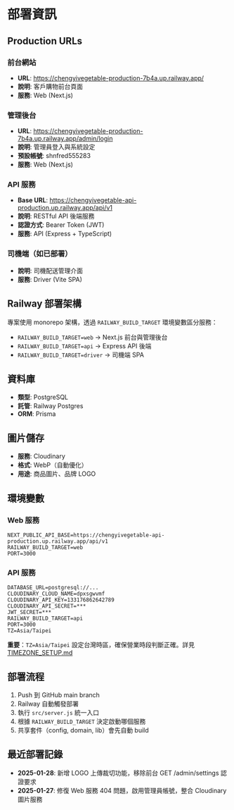 # 部署資訊

## Production URLs

### 前台網站
- **URL**: https://chengyivegetable-production-7b4a.up.railway.app/
- **說明**: 客戶購物前台頁面
- **服務**: Web (Next.js)

### 管理後台
- **URL**: https://chengyivegetable-production-7b4a.up.railway.app/admin/login
- **說明**: 管理員登入與系統設定
- **預設帳號**: shnfred555283
- **服務**: Web (Next.js)

### API 服務
- **Base URL**: https://chengyivegetable-api-production.up.railway.app/api/v1
- **說明**: RESTful API 後端服務
- **認證方式**: Bearer Token (JWT)
- **服務**: API (Express + TypeScript)

### 司機端（如已部署）
- **說明**: 司機配送管理介面
- **服務**: Driver (Vite SPA)

## Railway 部署架構

專案使用 monorepo 架構，透過 `RAILWAY_BUILD_TARGET` 環境變數區分服務：

- `RAILWAY_BUILD_TARGET=web` → Next.js 前台與管理後台
- `RAILWAY_BUILD_TARGET=api` → Express API 後端
- `RAILWAY_BUILD_TARGET=driver` → 司機端 SPA

## 資料庫

- **類型**: PostgreSQL
- **託管**: Railway Postgres
- **ORM**: Prisma

## 圖片儲存

- **服務**: Cloudinary
- **格式**: WebP（自動優化）
- **用途**: 商品圖片、品牌 LOGO

## 環境變數

### Web 服務
```
NEXT_PUBLIC_API_BASE=https://chengyivegetable-api-production.up.railway.app/api/v1
RAILWAY_BUILD_TARGET=web
PORT=3000
```

### API 服務
```
DATABASE_URL=postgresql://...
CLOUDINARY_CLOUD_NAME=dpxsgwvmf
CLOUDINARY_API_KEY=133176862642789
CLOUDINARY_API_SECRET=***
JWT_SECRET=***
RAILWAY_BUILD_TARGET=api
PORT=3000
TZ=Asia/Taipei
```

**重要**：`TZ=Asia/Taipei` 設定台灣時區，確保營業時段判斷正確。詳見 [TIMEZONE_SETUP.md](./TIMEZONE_SETUP.md)

## 部署流程

1. Push 到 GitHub main branch
2. Railway 自動觸發部署
3. 執行 `src/server.js` 統一入口
4. 根據 `RAILWAY_BUILD_TARGET` 決定啟動哪個服務
5. 共享套件（config, domain, lib）會先自動 build

## 最近部署記錄

- **2025-01-28**: 新增 LOGO 上傳裁切功能，移除前台 GET /admin/settings 認證要求
- **2025-01-27**: 修復 Web 服務 404 問題，啟用管理員帳號，整合 Cloudinary 圖片服務
